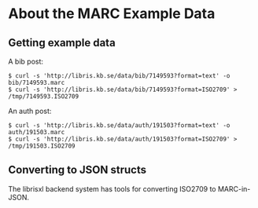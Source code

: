 About the MARC Example Data
========================================================================

## Getting example data ##

A bib post:

    $ curl -s 'http://libris.kb.se/data/bib/7149593?format=text' -o bib/7149593.marc
    $ curl -s 'http://libris.kb.se/data/bib/7149593?format=ISO2709' > /tmp/7149593.ISO2709

An auth post:

    $ curl -s 'http://libris.kb.se/data/auth/191503?format=text' -o auth/191503.marc
    $ curl -s 'http://libris.kb.se/data/auth/191503?format=ISO2709' > /tmp/191503.ISO2709

## Converting to JSON structs ##

The librisxl backend system has tools for converting ISO2709 to MARC-in-JSON.

